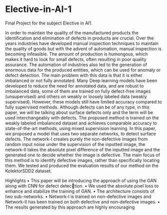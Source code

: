 # Elective-in-AI-1
Final Project for the subject Elective in AI1.

In order to maintain the quality of the manufactured products the identification and elimination of defects in products are
crucial. Over the years industries have developed manual inspection techniques to maintain the quality of goods but with the
advent of automation, manual inspection is becoming infeasible. The amount of production is humongous, which makes
it hard to look for small defects, often resulting in poor quality assurance. The automation of industries also led to the
generation of enormous data for the produced entities, which can be used for anomaly or defect detection. The main problem
with this data is that it is either imbalanced or not fully annotated. Many Deep learning models have been developed to
reduce the need for annotated data, and are robust to imbalanced data, some of them are trained on fully defect-free images
(unsupervised) and others on weakly or loosely labeled data (weakly supervised). However, these models still have limited
accuracy compared to fully supervised methods. Although defects can be of any type, in this paper, we will be talking about
surface defects only and the term will be used interchangeably with defects. The proposed method is trained on the weakly
labeled imbalanced dataset and achieves comparable accuracy to state-of-the-art methods, using mixed supervision learning.
In this paper, we proposed a model that uses two separate networks, to detect surface defects. The network-I creates purely
the non-defective images from random input noise under the supervision of the inputted image, the network-II takes the
absolute pixel difference of the inputted image and the generated one to decide whether the image is defective. The main
focus of this method is to identify defective images, rather than specifically locating them. We tested and produced the
evaluation results of our method on the KolektorSDD2 dataset.

Highlights
• This paper will be introducing the approach of using the GAN along with CNN for defect detection.
• We used the absolute pixel loss to enhance and stabilize the training of GAN.
• The architecture consists of two sub-networks.
• Network-I is trained on non-defective images and Network-II has been trained on both defective and non-defective images.
• The results generated by this approach are highly encouraging
